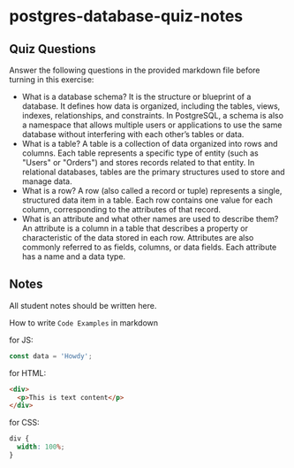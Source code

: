 # postgres-database-quiz-notes

## Quiz Questions

Answer the following questions in the provided markdown file before turning in this exercise:

- What is a database schema?
  It is the structure or blueprint of a database. It defines how data is organized, including the tables, views, indexes, relationships, and constraints. In PostgreSQL, a schema is also a namespace that allows multiple users or applications to use the same database without interfering with each other’s tables or data.
- What is a table?
  A table is a collection of data organized into rows and columns. Each table represents a specific type of entity (such as "Users" or "Orders") and stores records related to that entity. In relational databases, tables are the primary structures used to store and manage data.
- What is a row?
  A row (also called a record or tuple) represents a single, structured data item in a table. Each row contains one value for each column, corresponding to the attributes of that record.
- What is an attribute and what other names are used to describe them?
  An attribute is a column in a table that describes a property or characteristic of the data stored in each row. Attributes are also commonly referred to as fields, columns, or data fields. Each attribute has a name and a data type.

## Notes

All student notes should be written here.

How to write `Code Examples` in markdown

for JS:

```javascript
const data = 'Howdy';
```

for HTML:

```html
<div>
  <p>This is text content</p>
</div>
```

for CSS:

```css
div {
  width: 100%;
}
```
